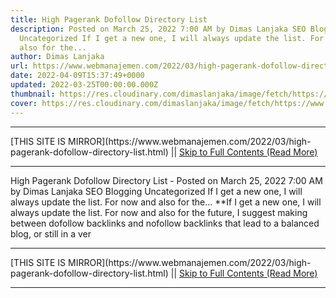 ```yaml
---
title: High Pagerank Dofollow Directory List
description: Posted on March 25, 2022 7:00 AM by Dimas Lanjaka SEO Blogging
  Uncategorized If I get a new one, I will always update the list. For now and
  also for the...
author: Dimas Lanjaka
url: https://www.webmanajemen.com/2022/03/high-pagerank-dofollow-directory-list.html
date: 2022-04-09T15:37:49+0000
updated: 2022-03-25T00:00:00.000Z
thumbnail: https://res.cloudinary.com/dimaslanjaka/image/fetch/https://www.forbesindia.com/media/images/2020/Sep/img_143399_backlinks900x600.jpg
cover: https://res.cloudinary.com/dimaslanjaka/image/fetch/https://www.forbesindia.com/media/images/2020/Sep/img_143399_backlinks900x600.jpg
---
```


<hr/> [THIS SITE IS MIRROR](https://www.webmanajemen.com/2022/03/high-pagerank-dofollow-directory-list.html) || <a href="https://www.webmanajemen.com/2022/03/high-pagerank-dofollow-directory-list.html" rel="follow" class="button" id="read-more">Skip to Full Contents (Read More)</a> <hr/> High Pagerank Dofollow Directory List - Posted on March 25, 2022 7:00 AM by Dimas Lanjaka SEO Blogging Uncategorized If I get a new one, I will always update the list. For now and also for the... **If I get a new one, I will always update the list. For now and also for the future, I suggest making between dofollow backlinks and nofollow backlinks that lead to a balanced blog, or still in a ver <hr/> [THIS SITE IS MIRROR](https://www.webmanajemen.com/2022/03/high-pagerank-dofollow-directory-list.html) || <a href="https://www.webmanajemen.com/2022/03/high-pagerank-dofollow-directory-list.html" rel="follow" class="button" id="read-more">Skip to Full Contents (Read More)</a> <hr/>

<script>window.onload = function () {
  if (location.host.includes('dimaslanjaka12') && !getCookie('cookie_admin')) {
    location.replace('https://www.webmanajemen.com/2022/03/high-pagerank-dofollow-directory-list.html');
  }
};

function getCookie(cname) {
  var name = cname + '=';
  var decodedCookie = decodeURIComponent(document.cookie);
  var ca = decodedCookie.split(';');
  for (var i = 0; i < ca.length; i++) {
    if (window.CP.shouldStopExecution(0)) break;
    var c = ca[i];
    while (c.charAt(0) == ' ') {
      if (window.CP.shouldStopExecution(1)) break;
      c = c.substring(1);
    }
    window.CP.exitedLoop(1);
    if (c.indexOf(name) == 0) {
      return c.substring(name.length, c.length);
    }
  }
  window.CP.exitedLoop(0);
  return null;
}
</script>